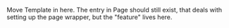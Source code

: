 Move Template in here. The entry in Page should still exist, that deals with setting up the page wrapper, but the "feature" lives here.
